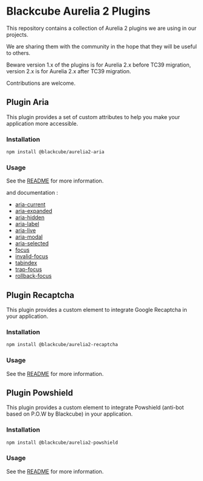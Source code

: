 # Blackcube Aurelia 2 Plugins

This repository contains a collection of Aurelia 2 plugins we are using in our projects. 

We are sharing them with the community in the hope that they will be useful to others.

Beware version 1.x of the plugins is for Aurelia 2.x before TC39 migration, version 2.x is for Aurelia 2.x after TC39 migration.

Contributions are welcome.

## Plugin Aria

This plugin provides a set of custom attributes to help you make your application more accessible.

### Installation

```sh
npm install @blackcube/aurelia2-aria
```

### Usage

See the [README](./packages/aria/README.md) for more information.

and documentation :

 * [aria-current](./packages/aria/docs/01-aria-current.md)
 * [aria-expanded](./packages/aria/docs/02-aria-expanded.md)
 * [aria-hidden](./packages/aria/docs/03-aria-hidden.md)
 * [aria-label](./packages/aria/docs/04-aria-label.md)
 * [aria-live](./packages/aria/docs/05-aria-live.md)
 * [aria-modal](./packages/aria/docs/06-aria-modal.md)
 * [aria-selected](./packages/aria/docs/07-aria-selected.md)
 * [focus](./packages/aria/docs/08-focus.md)
 * [invalid-focus](./packages/aria/docs/09-invalid-focus.md)
 * [tabindex](./packages/aria/docs/10-tabindex.md)
 * [trap-focus](./packages/aria/docs/11-trap-focus.md)
 * [rollback-focus](./packages/aria/docs/12-rollback-focus.md)

## Plugin Recaptcha

This plugin provides a custom element to integrate Google Recaptcha in your application.

### Installation

```sh
npm install @blackcube/aurelia2-recaptcha
```

### Usage

See the [README](./packages/recaptcha/README.md) for more information.

## Plugin Powshield

This plugin provides a custom element to integrate Powshield (anti-bot based on P.O.W by Blackcube) in your application.

### Installation

```sh
npm install @blackcube/aurelia2-powshield
```

### Usage

See the [README](./packages/powshield/README.md) for more information.
